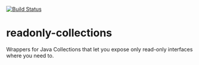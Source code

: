 [![Build Status](https://travis-ci.org/Suseika/readonly-collections.svg?branch=master)](https://travis-ci.org/Suseika/readonly-collections)

# readonly-collections

Wrappers for Java Collections that let you expose only read-only interfaces where you need to.
